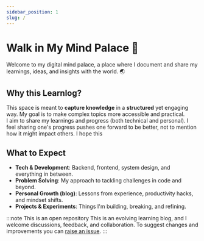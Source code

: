 ```yaml
---
sidebar_position: 1
slug: /
---
```


# Walk in My Mind Palace 🧠

Welcome to my digital mind palace, a place where I document and share my learnings, ideas, and insights with the world. 🌏

## Why this Learnlog?

This space is meant to **capture knowledge** in a **structured** yet engaging way. My goal is to make complex topics more accessible and practical.
\
I aim to share my learnings and progress (both technical and personal). I feel sharing one's progress pushes one forward to be better, not to mention how it might impact others.
I hope this

## What to Expect

-   **Tech & Development**: Backend, frontend, system design, and everything in between.
-   **Problem Solving**: My approach to tackling challenges in code and beyond.
-   **Personal Growth (blog)**: Lessons from experience, productivity hacks, and mindset shifts.
-   **Projects & Experiments**: Things I'm building, breaking, and refining.

:::note This is an open repository
This is an evolving learning blog, and I welcome discussions, feedback, and collaboration.
To suggest changes and improvements you can [raise an issue](https://github.com/ShauryaSwarup/shaunotes/issues).
:::
